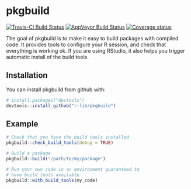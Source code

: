 # pkgbuild

[![Travis-CI Build Status](https://travis-ci.org/r-lib/pkgbuild.svg?branch=master)](https://travis-ci.org/r-lib/pkgbuild)
[![AppVeyor Build Status](https://ci.appveyor.com/api/projects/status/github/r-lib/pkgbuild?branch=master&svg=true)](https://ci.appveyor.com/project/hadley/pkgbuild)
[![Coverage status](https://codecov.io/gh/r-lib/pkgbuild/branch/master/graph/badge.svg)](https://codecov.io/github/r-lib/pkgbuild?branch=master)

The goal of pkgbuild is to make it easy to build packages with compiled code. It provides tools to configure your R session, and check that everything is working ok. If you are using RStudio, it also helps you trigger automatic install of the build tools.

## Installation

You can install pkgbuild from github with:

``` r
# install.packages("devtools")
devtools::install_github("r-lib/pkgbuild")
```

## Example

``` r
# Check that you have the build tools installed
pkgbuild::check_build_tools(debug = TRUE)

# Build a package
pkgbuild::build("/path/to/my/package")

# Run your own code in an environment guaranteed to 
# have build tools available
pkgbuild::with_build_tools(my_code)
```
